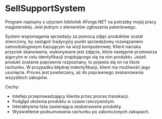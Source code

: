 # SellSupportSystem

Program napisany z użyciem bibliotek AForge.NET na potrzeby mojej pracy magisterskiej. Jest jednym z elementów zgłoszenia patentowego.

System wspomagania sprzedaży za pomocą zdjęć produktów został stworzony, by zastąpić tradycyjny punkt sprzedażowy rozwiązaniem samoobsługowym bazującym na wizji komputerowej. Klient naciska przycisk skanowania, wykonywane jest zdjęcie, które następnie przetwarza algorytm w celu identyfikacji znajdującego się na nim produktu. Jeżeli produkt zostanie poprawnie rozpoznany, to pojawia się on na liście rachunku. W przypadku błędnej indentyfikacji, klient ma możliwość jego usunięcia. Proces jest powtarzany, aż do poprawnego zeskanowania wszystkich zakupów.

Cechy:
- Intefejs przeprowadzający klienta przez proces transkacji.
- Podgląd ułożenia produktu w czasie rzeczywistym.
- Interaktywna lista zawierająca zeskanowane produkty.
- Wyświetlenie podsumowania rachunku po zakończonych zakupach.
